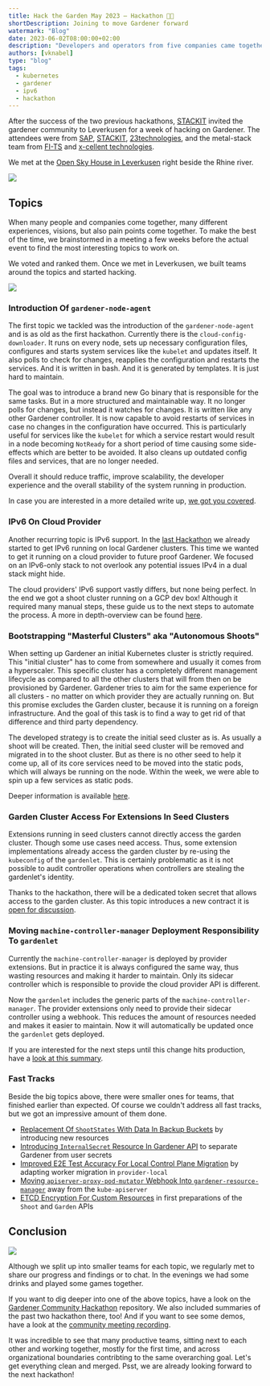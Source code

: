 ```yaml
---
title: Hack the Garden May 2023 – Hackathon 🧑‍🌾
shortDescription: Joining to move Gardener forward
watermark: "Blog"
date: 2023-06-02T08:00:00+02:00
description: "Developers and operators from five companies came together for a week in Leverkusen, for moving Gardener forward"
authors: [vknabel]
type: "blog"
tags:
  - kubernetes
  - gardener
  - ipv6
  - hackathon
---
```


After the success of the two previous hackathons, [STACKIT](https://www.stackit.de/) invited the gardener community to Leverkusen for a week of hacking on Gardener. The attendees were from [SAP](https://sap.com), [STACKIT](https://www.stackit.de/), [23technologies](https://23technologies.cloud/), and the metal-stack team from [FI-TS](https://f-i-ts.de) and [x-cellent technologies](https://x-cellent.com).

<!-- truncate -->

We met at the [Open Sky House in Leverkusen](https://www.openskyhouse.org/en/) right beside the Rhine river.

![](location.jpg)

## Topics

When many people and companies come together, many different experiences, visions, but also pain points come together. To make the best of the time, we brainstormed in a meeting a few weeks before the actual event to find the most interesting topics to work on.

We voted and ranked them. Once we met in Leverkusen, we built teams around the topics and started hacking.

![](hands-on.jpg)

### Introduction Of `gardener-node-agent`

The first topic we tackled was the introduction of the `gardener-node-agent` and is as old as the first hackathon. Currently there is the `cloud-config-downloader`. It runs on every node, sets up necessary configuration files, configures and starts system services like the `kubelet` and updates itself. It also polls to check for changes, reapplies the configuration and restarts the services. And it is written in bash. And it is generated by templates. It is just hard to maintain.

The goal was to introduce a brand new Go binary that is responsible for the same tasks. But in a more structured and maintainable way. It no longer polls for changes, but instead it watches for changes. It is written like any other Gardener controller. It is now capable to avoid restarts of services in case no changes in the configuration have occurred. This is particularly useful for services like the `kubelet` for which a service restart would result in a node becoming `NotReady` for a short period of time causing some side-effects which are better to be avoided. It also cleans up outdated config files and services, that are no longer needed.

Overall it should reduce traffic, improve scalability, the developer experience and the overall stability of the system running in production.

In case you are interested in a more detailed write up, [we got you covered](https://github.com/gardener-community/hackathon/blob/main/2023-05_Leverkusen/gardener-node-agent/readme.md).

### IPv6 On Cloud Provider

Another recurring topic is IPv6 support. In the [last Hackathon](https://metal-stack.io/blog/2022/10/hack-the-garden/) we already started to get IPv6 running on local Gardener clusters. This time we wanted to get it running on a cloud provider to future proof Gardener. We focused on an IPv6-only stack to not overlook any potential issues IPv4 in a dual stack might hide.

The cloud providers' IPv6 support vastly differs, but none being perfect.
In the end we got a shoot cluster running on a GCP dev box! Although it required many manual steps, these guide us to the next steps to automate the process. A more in depth-overview can be found [here](https://github.com/gardener-community/hackathon/tree/main/2023-05_Leverkusen#-ipv6-on-cloud-provider).

### Bootstrapping "Masterful Clusters" aka "Autonomous Shoots"

When setting up Gardener an initial Kubernetes cluster is strictly required. This "initial cluster" has to come from somewhere and usually it comes from a hyperscaler. This specific cluster has a completely different management lifecycle as compared to all the other clusters that will from then on be provisioned by Gardener. Gardener tries to aim for the same experience for all clusters - no matter on which provider they are actually running on. But this promise excludes the Garden cluster, because it is running on a foreign infrastructure. And the goal of this task is to find a way to get rid of that difference and third party dependency.

The developed strategy is to create the initial seed cluster as is. As usually a shoot will be created. Then, the initial seed cluster will be removed and migrated in to the shoot cluster. But as there is no other seed to help it come up, all of its core services need to be moved into the static pods, which will always be running on the node. Within the week, we were able to spin up a few services as static pods.

Deeper information is available [here](https://github.com/gardener-community/hackathon/tree/main/2023-05_Leverkusen/masterful-shoot).

### Garden Cluster Access For Extensions In Seed Clusters

Extensions running in seed clusters cannot directly access the garden cluster. Though some use cases need access. Thus, some extension implementations already access the garden cluster by re-using the `kubeconfig` of the `gardenlet`. This is certainly problematic as it is not possible to audit controller operations when controllers are stealing the gardenlet's identity.

Thanks to the hackathon, there will be a dedicated token secret that allows access to the garden cluster. As this topic introduces a new contract it is [open for discussion](https://github.com/gardener-community/hackathon/tree/main/2023-05_Leverkusen#-garden-cluster-access-for-extensions-in-seed-clusters).

### Moving `machine-controller-manager` Deployment Responsibility To `gardenlet`

Currently the `machine-controller-manager` is deployed by provider extensions. But in practice it is always configured the same way, thus wasting resources and making it harder to maintain. Only its sidecar controller which is responsible to provide the cloud provider API is different.

Now the `gardenlet` includes the generic parts of the `machine-controller-manager`. The provider extensions only need to provide their sidecar controller using a webhook. This reduces the amount of resources needed and makes it easier to maintain. Now it will automatically be updated once the `gardenlet` gets deployed.

If you are interested for the next steps until this change hits production, have a [look at this summary](https://github.com/gardener-community/hackathon/tree/main/2023-05_Leverkusen#-moving-machine-controller-manager-deployment-responsibility-to-gardenlet).

### Fast Tracks

Beside the big topics above, there were smaller ones for teams, that finished earlier than expected. Of course we couldn't address all fast tracks, but we got an impressive amount of them done.

- [Replacement Of `ShootStates` With Data In Backup Buckets](https://github.com/gardener-community/hackathon/tree/main/2023-05_Leverkusen#-replacement-of-shootstates-with-data-in-backup-buckets) by introducing new resources
- [Introducing `InternalSecret` Resource In Gardener API](https://github.com/gardener-community/hackathon/tree/main/2023-05_Leverkusen#-introducing-internalsecret-resource-in-gardener-api) to separate Gardener from user secrets
- [Improved E2E Test Accuracy For Local Control Plane Migration](https://github.com/gardener-community/hackathon/tree/main/2023-05_Leverkusen#-improved-e2e-test-accuracy-for-local-control-plane-migration) by adapting worker migration in `provider-local`
- [Moving `apiserver-proxy-pod-mutator` Webhook Into `gardener-resource-manager`](https://github.com/gardener-community/hackathon/tree/main/2023-05_Leverkusen#%EF%B8%8F-moving-apiserver-proxy-pod-mutator-webhook-into-gardener-resource-manager) away from the `kube-apiserver`
- [ETCD Encryption For Custom Resources](https://github.com/gardener-community/hackathon/tree/main/2023-05_Leverkusen#%EF%B8%8F-etcd-encryption-for-custom-resources) in first preparations of the `Shoot` and `Garden` APIs

## Conclusion

![](attendees.jpg)

Although we split up into smaller teams for each topic, we regularly met to share our progress and findings or to chat. In the evenings we had some drinks and played some games together.

If you want to dig deeper into one of the above topics, have a look on the [Gardener Community Hackathon](https://github.com/gardener-community/hackathon/blob/main/2023-05_Leverkusen/README.md) repository. We also included summaries of the past two hackathon there, too! And if you want to see some demos, have a look at the [community meeting recording](https://sap-my.sharepoint.com/:v:/p/rafael_franzke/Eb4L8MjN7IdGoep2r6OSDA0BrpiLq4ot_cex59hOBecmdQ?e=FDZT8k).

It was incredible to see that many productive teams, sitting next to each other and working together, mostly for the first time, and across organizational boundaries contribting to the same overarching goal. Let's get everything clean and merged. Psst, we are already looking forward to the next hackathon!
